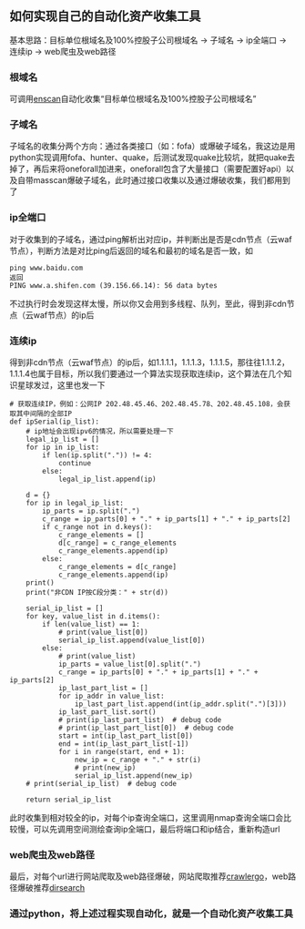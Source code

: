 ## 如何实现自己的自动化资产收集工具
基本思路：目标单位根域名及100%控股子公司根域名 -> 子域名 -> ip全端口 -> 连续ip -> web爬虫及web路径

### 根域名
可调用[enscan](https://github.com/wgpsec/ENScan_GO)自动化收集“目标单位根域名及100%控股子公司根域名”
### 子域名
子域名的收集分两个方向：通过各类接口（如：fofa）或爆破子域名，我这边是用python实现调用fofa、hunter、quake，后测试发现quake比较坑，就把quake去掉了，再后来将oneforall加进来，oneforall包含了大量接口（需要配置好api）以及自带masscan爆破子域名，此时通过接口收集以及通过爆破收集，我们都用到了
### ip全端口
对于收集到的子域名，通过ping解析出对应ip，并判断出是否是cdn节点（云waf节点），判断方法是对比ping后返回的域名和最初的域名是否一致，如
```
ping www.baidu.com
返回
PING www.a.shifen.com (39.156.66.14): 56 data bytes
```
不过执行时会发现这样太慢，所以你又会用到多线程、队列，至此，得到非cdn节点（云waf节点）的ip后
### 连续ip
得到非cdn节点（云waf节点）的ip后，如1.1.1.1，1.1.1.3，1.1.1.5，那往往1.1.1.2，1.1.1.4也属于目标，所以我们要通过一个算法实现获取连续ip，这个算法在几个知识星球发过，这里也发一下
```
# 获取连续IP，例如：公网IP 202.48.45.46、202.48.45.78、202.48.45.108，会获取其中间隔的全部IP
def ipSerial(ip_list):
    # ip地址会出现ipv6的情况，所以需要处理一下
    legal_ip_list = []
    for ip in ip_list:
        if len(ip.split(".")) != 4:
            continue
        else:
            legal_ip_list.append(ip)

    d = {}
    for ip in legal_ip_list:
        ip_parts = ip.split(".")
        c_range = ip_parts[0] + "." + ip_parts[1] + "." + ip_parts[2]
        if c_range not in d.keys():
            c_range_elements = []
            d[c_range] = c_range_elements
            c_range_elements.append(ip)
        else:
            c_range_elements = d[c_range]
            c_range_elements.append(ip)
    print()
    print("非CDN IP按C段分类：" + str(d))

    serial_ip_list = []
    for key, value_list in d.items():
        if len(value_list) == 1:
            # print(value_list[0])
            serial_ip_list.append(value_list[0])
        else:
            # print(value_list)
            ip_parts = value_list[0].split(".")
            c_range = ip_parts[0] + "." + ip_parts[1] + "." + ip_parts[2]
            ip_last_part_list = []
            for ip_addr in value_list:
                ip_last_part_list.append(int(ip_addr.split(".")[3]))
            ip_last_part_list.sort()
            # print(ip_last_part_list)  # debug code
            # print(ip_last_part_list[0])  # debug code
            start = int(ip_last_part_list[0])
            end = int(ip_last_part_list[-1])
            for i in range(start, end + 1):
                new_ip = c_range + "." + str(i)
                # print(new_ip)
                serial_ip_list.append(new_ip)
    # print(serial_ip_list)  # debug code

    return serial_ip_list
```
此时收集到相对较全的ip，对每个ip查询全端口，这里调用nmap查询全端口会比较慢，可以先调用空间测绘查询ip全端口，最后将端口和ip结合，重新构造url
### web爬虫及web路径
最后，对每个url进行网站爬取及web路径爆破，网站爬取推荐[crawlergo](https://github.com/Qianlitp/crawlergo)，web路径爆破推荐[dirsearch](https://github.com/maurosoria/dirsearch)

### 通过python，将上述过程实现自动化，就是一个自动化资产收集工具